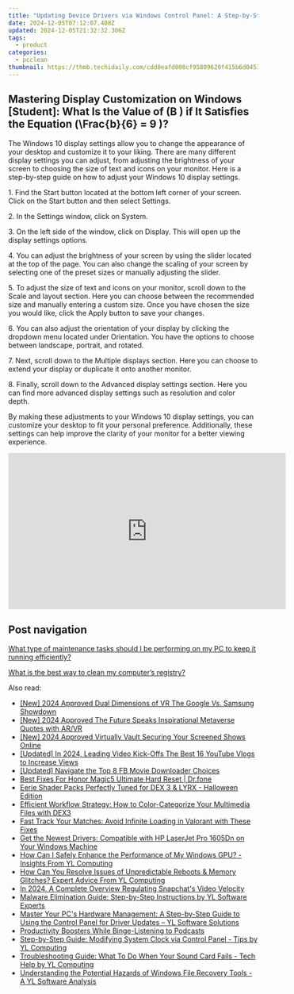 ```yaml
---
title: "Updating Device Drivers via Windows Control Panel: A Step-by-Step Guide - YL Computing"
date: 2024-12-05T07:12:07.408Z
updated: 2024-12-05T21:32:32.306Z
tags:
  - product
categories:
  - pcclean
thumbnail: https://thmb.techidaily.com/cdd8eafd008cf95809620f415b6d0453d80ccae0c32a9023581f934b16334c5a.jpg
---
```


## Mastering Display Customization on Windows [Student]: What Is the Value of \(B \) if It Satisfies the Equation \(\Frac{b}{6} = 9 \)?

The Windows 10 display settings allow you to change the appearance of your desktop and customize it to your liking. There are many different display settings you can adjust, from adjusting the brightness of your screen to choosing the size of text and icons on your monitor. Here is a step-by-step guide on how to adjust your Windows 10 display settings. 

1\. Find the Start button located at the bottom left corner of your screen. Click on the Start button and then select Settings.

2\. In the Settings window, click on System.

3\. On the left side of the window, click on Display. This will open up the display settings options. 

4\. You can adjust the brightness of your screen by using the slider located at the top of the page. You can also change the scaling of your screen by selecting one of the preset sizes or manually adjusting the slider.

5\. To adjust the size of text and icons on your monitor, scroll down to the Scale and layout section. Here you can choose between the recommended size and manually entering a custom size. Once you have chosen the size you would like, click the Apply button to save your changes.

6\. You can also adjust the orientation of your display by clicking the dropdown menu located under Orientation. You have the options to choose between landscape, portrait, and rotated.

7\. Next, scroll down to the Multiple displays section. Here you can choose to extend your display or duplicate it onto another monitor.

8\. Finally, scroll down to the Advanced display settings section. Here you can find more advanced display settings such as resolution and color depth. 

By making these adjustments to your Windows 10 display settings, you can customize your desktop to fit your personal preference. Additionally, these settings can help improve the clarity of your monitor for a better viewing experience.

<!-- affiliate ads begin -->
<iframe width="560" height="315" src="https://www.youtube.com/embed/jf0JvOqiAXc?si=kHEHQGC_PhBv4xij" title="YouTube video player" frameborder="0" allow="accelerometer; autoplay; clipboard-write; encrypted-media; gyroscope; picture-in-picture; web-share" referrerpolicy="strict-origin-when-cross-origin" allowfullscreen></iframe>
<!-- affiliate ads end -->

## Post navigation

[What type of maintenance tasks should I be performing on my PC to keep it running efficiently?](https://tools.techidaily.com/pcclean/products/)

[What is the best way to clean my computer’s registry?](https://tools.techidaily.com/pcclean/products/)

<ins class="adsbygoogle"
     style="display:block"
     data-ad-format="autorelaxed"
     data-ad-client="ca-pub-7571918770474297"
     data-ad-slot="1223367746"></ins>

<ins class="adsbygoogle"
     style="display:block"
     data-ad-client="ca-pub-7571918770474297"
     data-ad-slot="8358498916"
     data-ad-format="auto"
     data-full-width-responsive="true"></ins>

<span class="atpl-alsoreadstyle">Also read:</span>
<div><ul>
<li><a href="https://vp-tips.techidaily.com/new-2024-approved-dual-dimensions-of-vr-the-google-vs-samsung-showdown/"><u>[New] 2024 Approved Dual Dimensions of VR The Google Vs. Samsung Showdown</u></a></li>
<li><a href="https://fox-glue.techidaily.com/new-2024-approved-the-future-speaks-inspirational-metaverse-quotes-with-arvr/"><u>[New] 2024 Approved The Future Speaks Inspirational Metaverse Quotes with AR/VR</u></a></li>
<li><a href="https://on-screen-recording.techidaily.com/new-2024-approved-virtually-vault-securing-your-screened-shows-online/"><u>[New] 2024 Approved Virtually Vault Securing Your Screened Shows Online</u></a></li>
<li><a href="https://youtube-docs.techidaily.com/ed-in-2024-leading-video-kick-offs-the-best-16-youtube-vlogs-to-increase-views/"><u>[Updated] In 2024, Leading Video Kick-Offs The Best 16 YouTube Vlogs to Increase Views</u></a></li>
<li><a href="https://facebook-video-recording.techidaily.com/updated-navigate-the-top-8-fb-movie-downloader-choices/"><u>[Updated] Navigate the Top 8 FB Movie Downloader Choices</u></a></li>
<li><a href="https://techidaily.com/best-fixes-for-honor-magic5-ultimate-hard-reset-drfone-by-drfone-reset-android-reset-android/"><u>Best Fixes For Honor Magic5 Ultimate Hard Reset | Dr.fone</u></a></li>
<li><a href="https://discover-bits.techidaily.com/eerie-shader-packs-perfectly-tuned-for-dex-3-and-lyrx-halloween-edition/"><u>Eerie Shader Packs Perfectly Tuned for DEX 3 & LYRX - Halloween Edition</u></a></li>
<li><a href="https://discover-bits.techidaily.com/efficient-workflow-strategy-how-to-color-categorize-your-multimedia-files-with-dex3/"><u>Efficient Workflow Strategy: How to Color-Categorize Your Multimedia Files with DEX3</u></a></li>
<li><a href="https://common-error.techidaily.com/fast-track-your-matches-avoid-infinite-loading-in-valorant-with-these-fixes/"><u>Fast Track Your Matches: Avoid Infinite Loading in Valorant with These Fixes</u></a></li>
<li><a href="https://win-amazing.techidaily.com/get-the-newest-drivers-compatible-with-hp-laserjet-pro-1605dn-on-your-windows-machine/"><u>Get the Newest Drivers: Compatible with HP LaserJet Pro 1605Dn on Your Windows Machine</u></a></li>
<li><a href="https://discover-bits.techidaily.com/how-can-i-safely-enhance-the-performance-of-my-windows-gpu-insights-from-yl-computing/"><u>How Can I Safely Enhance the Performance of My Windows GPU? - Insights From YL Computing</u></a></li>
<li><a href="https://discover-bits.techidaily.com/how-can-you-resolve-issues-of-unpredictable-reboots-and-memory-glitches-expert-advice-from-yl-computing/"><u>How Can You Resolve Issues of Unpredictable Reboots & Memory Glitches? Expert Advice From YL Computing</u></a></li>
<li><a href="https://extra-hints.techidaily.com/in-2024-a-complete-overview-regulating-snapchats-video-velocity/"><u>In 2024, A Complete Overview Regulating Snapchat's Video Velocity</u></a></li>
<li><a href="https://discover-bits.techidaily.com/malware-elimination-guide-step-by-step-instructions-by-yl-software-experts/"><u>Malware Elimination Guide: Step-by-Step Instructions by YL Software Experts</u></a></li>
<li><a href="https://discover-bits.techidaily.com/master-your-pcs-hardware-management-a-step-by-step-guide-to-using-the-control-panel-for-driver-updates-yl-software-solutions/"><u>Master Your PC's Hardware Management: A Step-by-Step Guide to Using the Control Panel for Driver Updates – YL Software Solutions</u></a></li>
<li><a href="https://extra-lessons.techidaily.com/productivity-boosters-while-binge-listening-to-podcasts/"><u>Productivity Boosters While Binge-Listening to Podcasts</u></a></li>
<li><a href="https://discover-bits.techidaily.com/step-by-step-guide-modifying-system-clock-via-control-panel-tips-by-yl-computing/"><u>Step-by-Step Guide: Modifying System Clock via Control Panel - Tips by YL Computing</u></a></li>
<li><a href="https://discover-bits.techidaily.com/troubleshooting-guide-what-to-do-when-your-sound-card-fails-tech-help-by-yl-computing/"><u>Troubleshooting Guide: What To Do When Your Sound Card Fails - Tech Help by YL Computing</u></a></li>
<li><a href="https://discover-bits.techidaily.com/understanding-the-potential-hazards-of-windows-file-recovery-tools-a-yl-software-analysis/"><u>Understanding the Potential Hazards of Windows File Recovery Tools - A YL Software Analysis</u></a></li>
</ul></div>

